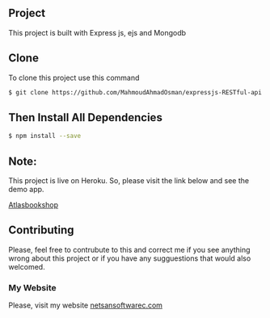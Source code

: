 ## Project
This project is built with Express js, ejs and Mongodb
## Clone
To clone this project use this command

```bash
$ git clone https://github.com/MahmoudAhmadOsman/expressjs-RESTful-api.git
```

## Then Install All Dependencies

```bash
$ npm install --save
```

## Note: 
This project is live on Heroku. So, please visit the link below and see the demo app.

[Atlasbookshop](https://mahmoudosmanbooks.herokuapp.com/)




## Contributing
Please, feel free to contrubute to this and correct me if you see anything wrong about this project or if you have any sugguestions that would also welcomed. 



### My Website
 Please, visit my website
[netsansoftwarec.com](https://www.netsansoftware.com/)
